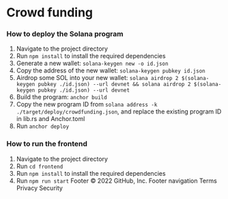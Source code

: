 # Crowd funding

### How to deploy the Solana program

1. Navigate to the project directory
2. Run `npm install` to install the required dependencies
3. Generate a new wallet: `solana-keygen new -o id.json`
4. Copy the address of the new wallet: `solana-keygen pubkey id.json`
5. Airdrop some SOL into your new wallet: `solana airdrop 2 $(solana-keygen pubkey ./id.json) --url devnet && solana airdrop 2 $(solana-keygen pubkey ./id.json) --url devnet`
6. Build the program: `anchor build`
7. Copy the new program ID from `solana address -k ./target/deploy/crowdfunding.json`, and replace the existing program ID in lib.rs and Anchor.toml
8. Run `anchor deploy`

### How to run the frontend

1. Navigate to the project directory
2. Run `cd frontend`
3. Run `npm install` to install the required dependencies
4. Run `npm run start`
   Footer
   © 2022 GitHub, Inc.
   Footer navigation
   Terms
   Privacy
   Security
